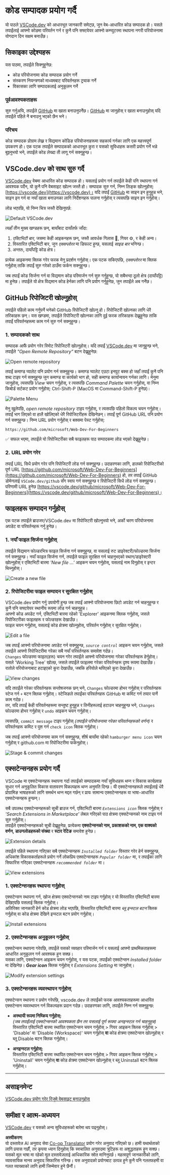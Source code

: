<!--
CO_OP_TRANSLATOR_METADATA:
{
  "original_hash": "7aa6e4f270d38d9cb17f2b5bd86b863d",
  "translation_date": "2025-08-25T23:18:04+00:00",
  "source_file": "8-code-editor/1-using-a-code-editor/README.md",
  "language_code": "ne"
}
-->
# कोड सम्पादक प्रयोग गर्दै

यो पाठले [VSCode.dev](https://vscode.dev) को आधारभूत जानकारी समेट्छ, जुन वेब-आधारित कोड सम्पादक हो। यसले तपाईंलाई आफ्नो कोडमा परिवर्तन गर्न र कुनै पनि सफ्टवेयर आफ्नो कम्प्युटरमा स्थापना नगरी परियोजनामा योगदान दिन सक्षम बनाउँछ।

## सिकाइका उद्देश्यहरू

यस पाठमा, तपाईंले सिक्नुहुनेछ:

- कोड परियोजनामा कोड सम्पादक प्रयोग गर्ने
- संस्करण नियन्त्रणको माध्यमबाट परिवर्तनहरू ट्र्याक गर्ने
- विकासका लागि सम्पादकलाई अनुकूलन गर्ने

### पूर्वआवश्यकताहरू

सुरु गर्नुअघि, तपाईंले [GitHub](https://github.com) मा खाता बनाउनुपर्नेछ। [GitHub](https://github.com/) मा जानुहोस् र खाता बनाउनुहोस् यदि तपाईंले पहिले नै बनाउनु भएको छैन भने।

### परिचय

कोड सम्पादक प्रोग्राम लेख्न र विद्यमान कोडिङ परियोजनाहरूमा सहकार्य गर्नका लागि एक महत्त्वपूर्ण उपकरण हो। एक पटक तपाईंले सम्पादकको आधारभूत कुरा र यसको सुविधाहरू कसरी प्रयोग गर्ने भन्ने बुझ्नुभयो भने, तपाईंले कोड लेख्दा ती लागू गर्न सक्नुहुन्छ।

## VSCode.dev को साथ सुरु गर्दै

[VSCode.dev](https://vscode.dev) वेबमा आधारित कोड सम्पादक हो। यसलाई प्रयोग गर्न तपाईंले केही पनि स्थापना गर्न आवश्यक पर्दैन, यो कुनै पनि वेबसाइट खोल्न जस्तै हो। सम्पादक सुरु गर्न, निम्न लिङ्क खोल्नुहोस्: [https://vscode.dev](https://vscode.dev)। यदि तपाईं [GitHub](https://github.com/) मा साइन इन हुनुहुन्न भने, साइन इन गर्न वा नयाँ खाता बनाउनका लागि निर्देशनहरू पालना गर्नुहोस् र त्यसपछि साइन इन गर्नुहोस्।

लोड भएपछि, यो निम्न चित्र जस्तै देखिनुपर्छ:

![Default VSCode.dev](../../../../translated_images/default-vscode-dev.5d06881d65c1b3234ce50cd9ed3b0028e6031ad5f5b441bcbed96bfa6311f6d0.ne.png)

त्यहाँ तीन मुख्य खण्डहरू छन्, बायाँबाट दायाँतर्फ जाँदा:

1. _एक्टिभिटी बार_, जसमा केही आइकनहरू छन्, जस्तै आवर्धक गिलास 🔎, गियर ⚙️, र केही अन्य।
2. विस्तारित एक्टिभिटी बार, जुन _एक्सप्लोरर_ मा डिफल्ट हुन्छ, यसलाई _साइड बार_ भनिन्छ।
3. अन्ततः, दायाँपट्टि कोड क्षेत्र।

प्रत्येक आइकनमा क्लिक गरेर फरक मेनु प्रदर्शन गर्नुहोस्। एक पटक सकिएपछि, _एक्सप्लोरर_ मा क्लिक गर्नुहोस् ताकि तपाईं सुरु गरेको ठाउँमा फर्कन सक्नुहुन्छ।

जब तपाईं कोड सिर्जना गर्न वा विद्यमान कोड परिमार्जन गर्न सुरु गर्नुहुन्छ, यो सबैभन्दा ठूलो क्षेत्र (दायाँपट्टि) मा हुनेछ। तपाईंले यो क्षेत्र विद्यमान कोड हेर्नका लागि पनि प्रयोग गर्नुहुनेछ, जुन तपाईंले अब गर्नेछ।

## GitHub रिपोजिटरी खोल्नुहोस्

तपाईंले पहिलो काम गर्नुपर्ने भनेको GitHub रिपोजिटरी खोल्नु हो। रिपोजिटरी खोल्नका लागि धेरै तरिकाहरू छन्। यस खण्डमा, तपाईंले रिपोजिटरी खोल्नका लागि दुई फरक तरिकाहरू देख्नुहुनेछ ताकि तपाईं परिवर्तनहरूमा काम गर्न सुरु गर्न सक्नुहुन्छ।

### 1. सम्पादकको साथ

सम्पादक आफैं प्रयोग गरेर रिमोट रिपोजिटरी खोल्नुहोस्। यदि तपाईं [VSCode.dev](https://vscode.dev) मा जानुहुन्छ भने, तपाईंले _"Open Remote Repository"_ बटन देख्नुहुनेछ:

![Open remote repository](../../../../translated_images/open-remote-repository.bd9c2598b8949e7fc283cdfc8f4050c6205a7c7c6d3f78c4b135115d037d6fa2.ne.png)

तपाईं कमाण्ड प्यालेट पनि प्रयोग गर्न सक्नुहुन्छ। कमाण्ड प्यालेट एउटा इनपुट बक्स हो जहाँ तपाईं कुनै पनि शब्द टाइप गर्न सक्नुहुन्छ जुन कमाण्ड वा कार्यको भाग हो, सही कमाण्ड कार्यान्वयन गर्नका लागि। मेनुमा जानुहोस्, त्यसपछि _View_ चयन गर्नुहोस्, र त्यसपछि _Command Palette_ चयन गर्नुहोस्, वा निम्न किबोर्ड सर्टकट प्रयोग गर्नुहोस्: Ctrl-Shift-P (MacOS मा Command-Shift-P हुनेछ)।

![Palette Menu](../../../../translated_images/palette-menu.4946174e07f426226afcdad707d19b8d5150e41591c751c45b5dee213affef91.ne.png)

मेनु खुलेपछि, _open remote repository_ टाइप गर्नुहोस्, र त्यसपछि पहिलो विकल्प चयन गर्नुहोस्। तपाईं भाग लिएको वा हालै खोलिएको धेरै रिपोजिटरीहरू देखिनेछन्। तपाईं पूर्ण GitHub URL पनि प्रयोग गर्न सक्नुहुन्छ। निम्न URL प्रयोग गर्नुहोस् र बक्समा पेस्ट गर्नुहोस्:

```
https://github.com/microsoft/Web-Dev-For-Beginners
```

✅ सफल भएमा, तपाईंले यो रिपोजिटरीका सबै फाइलहरू पाठ सम्पादकमा लोड भएको देख्नुहुनेछ।

### 2. URL प्रयोग गरेर

तपाईं URL सिधै प्रयोग गरेर पनि रिपोजिटरी लोड गर्न सक्नुहुन्छ। उदाहरणका लागि, हालको रिपोजिटरीको पूर्ण URL [https://github.com/microsoft/Web-Dev-For-Beginners](https://github.com/microsoft/Web-Dev-For-Beginners) हो, तर तपाईं GitHub डोमेनलाई `VSCode.dev/github` सँग स्वाप गर्न सक्नुहुन्छ र रिपोजिटरी सिधै लोड गर्न सक्नुहुन्छ। परिणामी URL हुनेछ [https://vscode.dev/github/microsoft/Web-Dev-For-Beginners](https://vscode.dev/github/microsoft/Web-Dev-For-Beginners)।

## फाइलहरू सम्पादन गर्नुहोस्

एक पटक तपाईंले ब्राउजर/VSCode.dev मा रिपोजिटरी खोल्नुभयो भने, अर्को चरण परियोजनामा अपडेट वा परिवर्तनहरू गर्नु हुनेछ।

### 1. नयाँ फाइल सिर्जना गर्नुहोस्

तपाईंले विद्यमान फोल्डरभित्र फाइल सिर्जना गर्न सक्नुहुन्छ, वा यसलाई रुट डाइरेक्टरी/फोल्डरमा सिर्जना गर्न सक्नुहुन्छ। नयाँ फाइल सिर्जना गर्न, तपाईंले फाइल सुरक्षित गर्न चाहनुभएको स्थान/डाइरेक्टरी खोल्नुहोस् र एक्टिभिटी बारमा _'New file ...'_ आइकन चयन गर्नुहोस्, यसलाई नाम दिनुहोस् र इन्टर थिच्नुहोस्।

![Create a new file](../../../../translated_images/create-new-file.2814e609c2af9aeb6c6fd53156c503ac91c3d538f9cac63073b2dd4a7631f183.ne.png)

### 2. रिपोजिटरीमा फाइल सम्पादन र सुरक्षित गर्नुहोस्

VSCode.dev प्रयोग गर्नु उपयोगी हुन्छ जब तपाईं आफ्नो परियोजनामा छिटो अपडेट गर्न चाहनुहुन्छ र कुनै पनि सफ्टवेयर स्थानीय रूपमा लोड गर्न चाहनुहुन्न।  
आफ्नो कोड अपडेट गर्न, एक्टिभिटी बारमा रहेको 'Explorer' आइकनमा क्लिक गर्नुहोस्, जसले रिपोजिटरीका फाइलहरू र फोल्डरहरू देखाउँछ।  
फाइल चयन गर्नुहोस्, यसलाई कोड क्षेत्रमा खोल्नुहोस्, परिवर्तन गर्नुहोस् र सुरक्षित गर्नुहोस्।

![Edit a file](../../../../translated_images/edit-a-file.52c0ee665ef19f08119d62d63f395dfefddc0a4deb9268d73bfe791f52c5807a.ne.png)

जब तपाईं आफ्नो परियोजनामा अपडेट गर्न सक्नुहुन्छ, _`source control`_ आइकन चयन गर्नुहोस्, जसले तपाईंले आफ्नो रिपोजिटरीमा गरेका सबै नयाँ परिवर्तनहरू समावेश गर्दछ।  
`Changes` फोल्डरमा फाइल(हरू) चयन गरेर तपाईंले आफ्नो परियोजनामा गरेका परिवर्तनहरू हेर्नुहोस्। यसले 'Working Tree' खोल्छ, जसले तपाईंले फाइलमा गरेका परिवर्तनहरू दृश्य रूपमा देखाउँछ। रातोले परियोजनाबाट हटाइएको कुरा देखाउँछ, जबकि हरियोले थपिएको कुरा देखाउँछ।

![View changes](../../../../translated_images/working-tree.c58eec08e6335c79cc708c0c220c0b7fea61514bd3c7fb7471905a864aceac7c.ne.png)

यदि तपाईंले गरेका परिवर्तनहरू सन्तोषजनक छन् भने, `Changes` फोल्डरमा होभर गर्नुहोस् र परिवर्तनहरू स्टेज गर्न `+` बटन क्लिक गर्नुहोस्। स्टेजिङले तपाईंका परिवर्तनहरू GitHub मा कमिट गर्न तयार पार्ने काम गर्दछ।  
तर, यदि तपाईं केही परिवर्तनहरूमा सन्तुष्ट हुनुहुन्न र तिनीहरूलाई हटाउन चाहनुहुन्छ भने, `Changes` फोल्डरमा होभर गर्नुहोस् र `undo` आइकन चयन गर्नुहोस्।  

त्यसपछि, `commit message` टाइप गर्नुहोस् _(तपाईंले परियोजनामा गरेका परिवर्तनहरूको वर्णन)_ र परिवर्तनहरू कमिट र पुश गर्न `check icon` क्लिक गर्नुहोस्।  

जब तपाईं आफ्नो परियोजनामा काम गर्न सक्नुहुन्छ, शीर्ष बायाँमा रहेको `hamburger menu icon` चयन गर्नुहोस् र github.com मा रिपोजिटरीमा फर्कनुहोस्।

![Stage & commit changes](../../../../8-code-editor/images/edit-vscode.dev.gif)

## एक्सटेन्सनहरू प्रयोग गर्दै

VSCode मा एक्सटेन्सनहरू स्थापना गर्दा तपाईंको सम्पादकमा नयाँ सुविधाहरू थप्न र विकास कार्यप्रवाह सुधार गर्न अनुकूलित विकास वातावरण विकल्पहरू थप्न अनुमति दिन्छ। यी एक्सटेन्सनहरूले तपाईंलाई धेरै प्रोग्रामिङ भाषाहरूको लागि समर्थन थप्न मद्दत गर्छन् र प्रायः सामान्य एक्सटेन्सनहरू वा भाषा-आधारित एक्सटेन्सनहरू हुन्छन्।  

सबै उपलब्ध एक्सटेन्सनहरूको सूची ब्राउज गर्न, एक्टिभिटी बारमा _`Extensions icon`_ क्लिक गर्नुहोस् र _'Search Extensions in Marketplace'_ लेबल गरिएको पाठ क्षेत्रमा एक्सटेन्सनको नाम टाइप गर्न सुरु गर्नुहोस्।  
तपाईंले एक्सटेन्सनहरूको सूची देख्नुहुनेछ, प्रत्येकमा **एक्सटेन्सनको नाम, प्रकाशकको नाम, एक वाक्यको वर्णन, डाउनलोडहरूको संख्या** र **स्टार रेटिङ** समावेश हुनेछ।  

![Extension details](../../../../translated_images/extension-details.9f8f1fd4e9eb2de5069ae413119eb8ee43172776383ebe2f7cf640e11df2e106.ne.png)

तपाईंले पहिले स्थापना गरिएका सबै एक्सटेन्सनहरू _`Installed folder`_ विस्तार गरेर हेर्न सक्नुहुन्छ, अधिकांश विकासकर्ताहरूले प्रयोग गर्ने लोकप्रिय एक्सटेन्सनहरू _`Popular folder`_ मा, र तपाईंका लागि सिफारिस गरिएका एक्सटेन्सनहरू _`recommended folder`_ मा।  

![View extensions](../../../../translated_images/extensions.eca0e0c7f59a10b5c88be7fe24b3e32cca6b6058b35a49026c3a9d80b1813b7c.ne.png)

### 1. एक्सटेन्सनहरू स्थापना गर्नुहोस्

एक्सटेन्सन स्थापना गर्न, खोज क्षेत्रमा एक्सटेन्सनको नाम टाइप गर्नुहोस् र यो विस्तारित एक्टिभिटी बारमा देखिएपछि यसलाई क्लिक गर्नुहोस्।  
अतिरिक्त जानकारी हेर्न कोड क्षेत्रमा लोड भएपछि, विस्तारित एक्टिभिटी बारमा _ब्लू इन्स्टल बटन_ क्लिक गर्नुहोस् वा कोड क्षेत्रमा देखिने इन्स्टल बटन प्रयोग गर्नुहोस्।  

![Install extensions](../../../../8-code-editor/images/install-extension.gif)

### 2. एक्सटेन्सनहरू अनुकूलन गर्नुहोस्

एक्सटेन्सन स्थापना गरेपछि, तपाईंले यसको व्यवहार परिमार्जन गर्न र यसलाई आफ्नो प्राथमिकताहरूमा आधारित अनुकूलन गर्न आवश्यक हुन सक्छ।  
यसका लागि, एक्सटेन्सन आइकन चयन गर्नुहोस्, र यस पटक, तपाईंको एक्सटेन्सन _Installed folder_ मा देखिनेछ। _**Gear icon**_ क्लिक गर्नुहोस् र _Extensions Setting_ मा जानुहोस्।  

![Modify extension settings](../../../../translated_images/extension-settings.21c752ae4f4cdb78a867f140ccd0680e04619d0c44bb4afb26373e54b829d934.ne.png)

### 3. एक्सटेन्सनहरू व्यवस्थापन गर्नुहोस्

एक्सटेन्सन स्थापना र प्रयोग गरेपछि, vscode.dev ले तपाईंको फरक आवश्यकताहरूमा आधारित एक्सटेन्सन व्यवस्थापन गर्न विकल्पहरू प्रदान गर्दछ। उदाहरणका लागि, तपाईंले निम्न गर्न सक्नुहुन्छ:

- **अस्थायी रूपमा निष्क्रिय गर्नुहोस्:**  
  _(जब तपाईंलाई एक्सटेन्सनको आवश्यकता छैन तर यसलाई पूर्ण रूपमा अनइन्स्टल गर्न चाहनुहुन्न)_  
  विस्तारित एक्टिभिटी बारमा स्थापित एक्सटेन्सन चयन गर्नुहोस् > गियर आइकन क्लिक गर्नुहोस् > 'Disable' वा 'Disable (Workspace)' चयन गर्नुहोस् **वा** कोड क्षेत्रमा एक्सटेन्सन खोल्नुहोस् र ब्लू Disable बटन क्लिक गर्नुहोस्।  

- **अनइन्स्टल गर्नुहोस्:**  
  विस्तारित एक्टिभिटी बारमा स्थापित एक्सटेन्सन चयन गर्नुहोस् > गियर आइकन क्लिक गर्नुहोस् > 'Uninstall' चयन गर्नुहोस् **वा** कोड क्षेत्रमा एक्सटेन्सन खोल्नुहोस् र ब्लू Uninstall बटन क्लिक गर्नुहोस्।  

---

## असाइनमेन्ट

[VSCode.dev प्रयोग गरेर रिजुमे वेबसाइट बनाउनुहोस्](https://github.com/microsoft/Web-Dev-For-Beginners/blob/main/8-code-editor/1-using-a-code-editor/assignment.md)

## समीक्षा र आत्म-अध्ययन

[VSCode.dev](https://code.visualstudio.com/docs/editor/vscode-web?WT.mc_id=academic-0000-alfredodeza) र यसको अन्य सुविधाहरूको बारेमा थप पढ्नुहोस्।

**अस्वीकरण**:  
यो दस्तावेज़ AI अनुवाद सेवा [Co-op Translator](https://github.com/Azure/co-op-translator) प्रयोग गरेर अनुवाद गरिएको छ। हामी यथार्थताको लागि प्रयास गर्छौं, तर कृपया ध्यान दिनुहोस् कि स्वचालित अनुवादमा त्रुटिहरू वा अशुद्धताहरू हुन सक्छ। यसको मूल भाषा मा रहेको मूल दस्तावेज़लाई आधिकारिक स्रोत मानिनुपर्छ। महत्वपूर्ण जानकारीको लागि, व्यावसायिक मानव अनुवाद सिफारिस गरिन्छ। यस अनुवादको प्रयोगबाट उत्पन्न हुने कुनै पनि गलतफहमी वा गलत व्याख्याको लागि हामी जिम्मेवार हुने छैनौं।